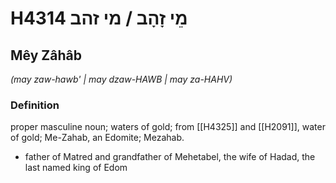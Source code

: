 # H4314 מֵי זָהָב / מי זהב

## Mêy Zâhâb

_(may zaw-hawb' | may dzaw-HAWB | may za-HAHV)_

### Definition

proper masculine noun; waters of gold; from [[H4325]] and [[H2091]], water of gold; Me-Zahab, an Edomite; Mezahab.

- father of Matred and grandfather of Mehetabel, the wife of Hadad, the last named king of Edom
